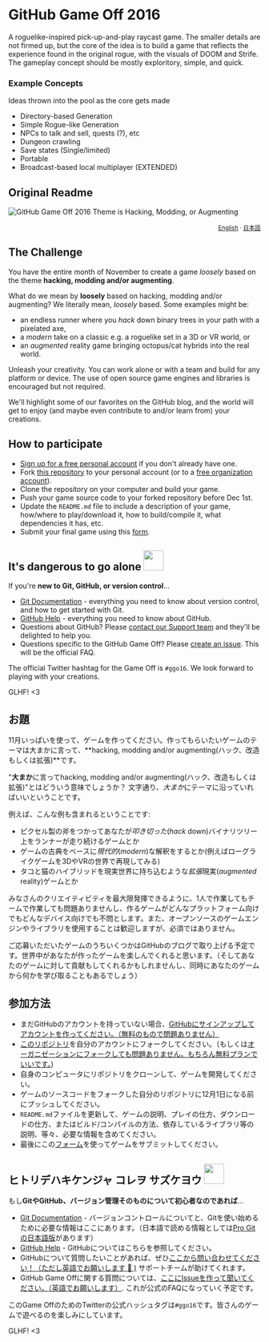 # GitHub Game Off 2016
A roguelike-inspired pick-up-and-play raycast game. The smaller details
are not firmed up, but the core of the idea is to build a game that reflects
the experience found in the original rogue, with the visuals of DOOM and Strife.
The gameplay concept should be mostly exploritory, simple, and quick.

### Example Concepts
Ideas thrown into the pool as the core gets made

 * Directory-based Generation
 * Simple Rogue-like Generation
 * NPCs to talk and sell, quests (?), etc
 * Dungeon crawling
 * Save states (Single/limited)
 * Portable
 * Broadcast-based local multiplayer (EXTENDED)

## Original Readme

![GitHub Game Off 2016 Theme is Hacking, Modding, or Augmenting](https://cloud.githubusercontent.com/assets/121322/19498019/d8827370-9543-11e6-82d8-6da822b6147b.png)

<div align="right">
  <sup>
    <a href="#the-challenge">English</a> ·
    <a href="#お題">日本語</a>
  </sup>
</div>

## The Challenge

You have the entire month of November to create a game *loosely* based on the theme **hacking, modding and/or augmenting**.

What do we mean by **loosely** based on hacking, modding and/or augmenting? We literally mean, *loosely* based. Some examples might be:

* an endless runner where you *hack* down binary trees in your path with a pixelated axe,
* a *modern* take on a classic e.g. a roguelike set in a 3D or VR world, or
* an *augmented* reality game bringing octopus/cat hybrids into the real world.

Unleash your creativity. You can work alone or with a team and build for any platform or device. The use of open source game engines and libraries is encouraged but not required.

We'll highlight some of our favorites on the GitHub blog, and the world will get to enjoy (and maybe even contribute to and/or learn from) your creations.

## How to participate

* [Sign up for a free personal account][github-signup] if you don't already have one.
* Fork [this repository][game-off-repo] to your personal account (or to a [free organization account][github-signup-org]).
* Clone the repository on your computer and build your game.
* Push your game source code to your forked repository before Dec 1st.
* Update the `README.md` file to include a description of your game, how/where to play/download it, how to build/compile it, what dependencies it has, etc.
* Submit your final game using this [form][wufoo-form].

## It's dangerous to go alone <img src="https://octodex.github.com/images/linktocat.jpg" height="40">

If you're **new to Git, GitHub, or version control**…

* [Git Documentation](https://git-scm.com/documentation) - everything you need to know about version control, and how to get started with Git.
* [GitHub Help](https://help.github.com/) - everything you need to know about GitHub.
* Questions about GitHub? Please [contact our Support team][github-support] and they'll be delighted to help you.
* Questions specific to the GitHub Game Off? Please [create an issue][game-off-repo-issues]. This will be the official FAQ.

The official Twitter hashtag for the Game Off is `#ggo16`. We look forward to playing with your creations.

GLHF! <3

## お題

11月いっぱいを使って、ゲームを作ってください。作ってもらいたいゲームのテーマは大まかに言って、**hacking, modding and/or augmenting(ハック、改造もしくは拡張)**です。

"**大まか**に言ってhacking, modding and/or augmenting(ハック、改造もしくは拡張)"とはどういう意味でしょうか？ 文字通り、*大まか*にテーマに沿っていればいいということです。

例えば、こんな例も含まれるということです:

* ピクセル製の斧をつかってあなたが*叩き切った*(*hack* down)バイナリツリー上をランナーが走り続けるゲームとか
* ゲームの古典をベースに*現代的*(*modern*)な解釈をするとか(例えばローグライクゲームを3DやVRの世界で再現してみる)
* タコと猫のハイブリッドを現実世界に持ち込むような*拡張*現実(*augmented* reality)ゲームとか

みなさんのクリエイティビティを最大限発揮できるように、1人で作業してもチームで作業しても問題ありませんし、作るゲームがどんなプラットフォーム向けでもどんなデバイス向けでも不問とします。また、オープンソースのゲームエンジンやライブラリを使用することは歓迎しますが、必須ではありません。

ご応募いただいたゲームのうちいくつかはGitHubのブログで取り上げる予定です。世界中があなたが作ったゲームを楽しんでくれると思います。（そしてあなたのゲームに対して貢献もしてくれるかもしれませんし、同時にあなたのゲームから何かを学び取ることもあるでしょう）

## 参加方法

* まだGitHubのアカウントを持っていない場合、[GitHubにサインアップしてアカウントを作ってください。（無料のもので問題ありません）][github-signup]
* [このリポジトリ][game-off-repo]を自分のアカウントにフォークしてください。（もしくは[オーガニゼーションにフォークしても問題ありません。もちろん無料プランでいいです。][github-signup-org])
* 自身のコンピュータにリポジトリをクローンして、ゲームを開発してください。
* ゲームのソースコードをフォークした自分のリポジトリに12月1日になる前にプッシュしてください。
* `README.md`ファイルを更新して、ゲームの説明、プレイの仕方、ダウンロードの仕方、またはビルド/コンパイルの方法、依存しているライブラリ等の説明、等々、必要な情報を含めてください。
* 最後にこの[フォーム][wufoo-form]を使ってゲームをサブミットしてください。

## ヒトリデハキケンジャ コレヲ サズケヨウ <img src="https://octodex.github.com/images/linktocat.jpg" height="40">

もし**GitやGitHub、バージョン管理そのものについて初心者なのであれば**...

* [Git Documentation](https://git-scm.com/documentation) - バージョンコントロールについてと、Gitを使い始めるために必要な情報はここにあります。（日本語で読める情報としては[Pro Gitの日本語版](https://git-scm.com/book/ja/v2)があります）
* [GitHub Help](https://help.github.com/) - GitHubについてはこちらを参照してください。
* GitHubについて質問したいことがあれば、ぜひ[ここから問い合わせてください！（ただし英語でお願いします :bow: )][github-support] サポートチームが助けてくれます。
* GitHub Game Offに関する質問については、[ここにIssueを作って聞いてください。（英語でお願いします）][game-off-repo-issues]. これが公式のFAQになっていく予定です。

このGame OffのためのTwitterの公式ハッシュタグは`#ggo16`です。皆さんのゲームで遊べるのを楽しみにしています。

GLHF! <3

<!-- links -->
[game-off-repo]:        https://github.com/github/game-off-2016/
[game-off-repo-issues]: https://github.com/github/game-off-2016/issues
[git-documentation]:    https://git-scm.com/documentation
[github-help]:          https://help.github.com/
[github-signup]:        https://github.com/signup/free  
[github-signup-org]:    https://github.com/organizations/new
[github-support]:       https://github.com/contact?form%5Bsubject%5D=GitHub%20Game%20Off
[wufoo-form]:           https://gameoff.wufoo.com/forms/game-off-2016/
